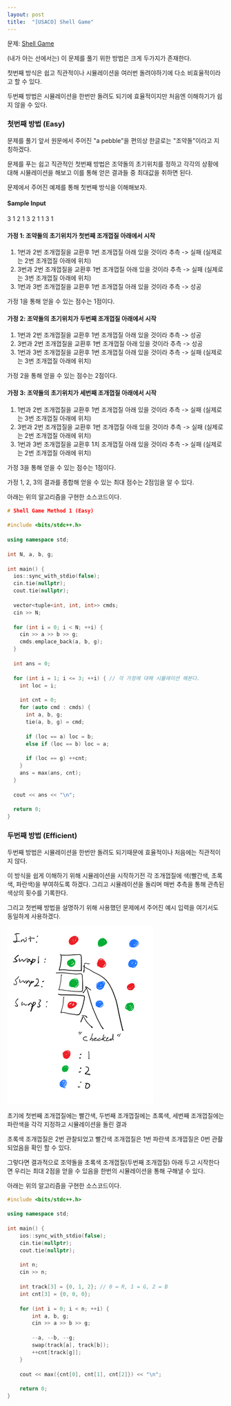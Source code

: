 ```yaml
---
layout: post
title:  "[USACO] Shell Game"
---
```


문제: [Shell Game](http://www.usaco.org/index.php?page=viewproblem2&cpid=891)

(내가 아는 선에서는) 이 문제를 풀기 위한 방법은 크게 두가지가 존재한다.

첫번째 방식은 쉽고 직관적이나 시뮬레이션을 여러번 돌려야하기에 다소 
비효율적이라고 할 수 있다. 

두번째 방법은 시뮬레이션을 한번만 돌려도 되기에 효율적이지만 처음엔 이해하기가 쉽지 않을 수 있다.

### 첫번째 방법 (Easy)

문제를 풀기 앞서 원문에서 주어진 "a pebble"을 편의상 한글로는 "조약돌"이라고 지칭하겠다. 

문제를 푸는 쉽고 직관적인 첫번째 방법은 조약돌의 초기위치를 정하고 각각의 상황에 대해 시뮬레이션을 해보고 이를 통해 얻은 결과들 중 최대값을 취하면 된다. 

문제에서 주어진 예제를 통해 첫번째 방식을 이해해보자.

#### Sample Input
3
1 2 1
3 2 1
1 3 1

#### 가정 1: 조약돌의 초기위치가 첫번째 조개껍질 아래에서 시작

1. 1번과 2번 조개껍질을 교환후 1번 조개껍질 아래 있을 것이라 추측 -> 실패 (실제로는 2번 조개껍질 아래에 위치)
2. 3번과 2번 조개껍질을 교환후 1번 조개껍질 아래 있을 것이라 추측 -> 실패 (실제로는 3번 조개껍질 아래에 위치)
3. 1번과 3번 조개껍질을 교환후 1번 조개껍질 아래 있을 것이라 추측 -> 성공 

가정 1을 통해 얻을 수 있는 점수는 1점이다.

#### 가정 2: 조약돌의 초기위치가 두번째 조개껍질 아래에서 시작

1. 1번과 2번 조개껍질을 교환후 1번 조개껍질 아래 있을 것이라 추측 -> 성공
2. 3번과 2번 조개껍질을 교환후 1번 조개껍질 아래 있을 것이라 추측 -> 성공
3. 1번과 3번 조개껍질을 교환후 1번 조개껍질 아래 있을 것이라 추측 -> 실패 (실제로는 3번 조개껍질 아래에 위치)

가정 2을 통해 얻을 수 있는 점수는 2점이다.

#### 가정 3: 조약돌의 초기위치가 세번째 조개껍질 아래에서 시작

1. 1번과 2번 조개껍질을 교환후 1번 조개껍질 아래 있을 것이라 추측 -> 실패 (실제로는 3번 조개껍질 아래에 위치)
2. 3번과 2번 조개껍질을 교환후 1번 조개껍질 아래 있을 것이라 추측 -> 실패 (실제로는 2번 조개껍질 아래에 위치)
3. 1번과 3번 조개껍질을 교환후 1치 조개껍질 아래 있을 것이라 추측 -> 실패 (실제로는 2번 조개껍질 아래에 위치)

가정 3을 통해 얻을 수 있는 점수는 1점이다.

가정 1, 2, 3의 결과를 종합해 얻을 수 있는 최대 점수는 2점임을 알 수 있다.

아래는 위의 알고리즘을 구현한 소스코드이다.
```cpp
# Shell Game Method 1 (Easy)

#include <bits/stdc++.h>

using namespace std;

int N, a, b, g;

int main() {
  ios::sync_with_stdio(false);
  cin.tie(nullptr);
  cout.tie(nullptr);

  vector<tuple<int, int, int>> cmds;
  cin >> N;

  for (int i = 0; i < N; ++i) {
    cin >> a >> b >> g;
    cmds.emplace_back(a, b, g);
  }

  int ans = 0;

  for (int i = 1; i <= 3; ++i) { // 각 가정에 대해 시뮬레이션 해본다.
    int loc = i;

    int cnt = 0;
    for (auto cmd : cmds) {
      int a, b, g;
      tie(a, b, g) = cmd;

      if (loc == a) loc = b;
      else if (loc == b) loc = a;

      if (loc == g) ++cnt;  
    }
    ans = max(ans, cnt);
  }

  cout << ans << "\n";

  return 0;
}

```

### 두번째 방법 (Efficient)

두번째 방법은 시뮬레이션을 한번만 돌려도 되기때문에 효율적이나 처음에는 직관적이지 않다. 

이 방식을 쉽게 이해하기 위해 시뮬레이션을 시작하기전 각 조개껍질에 색(빨간색, 초록색, 파란색)을 부여하도록 하겠다. 그리고 시뮬레이션을 돌리며 매번 추측을 통해 관측된 색상의 횟수를 기록한다. 

그리고 첫번째 방법을 설명하기 위해 사용했던 문제에서 주어진 예시 입력을 여기서도 동일하게 사용하겠다.

![shell_game_img_1](../images/shell_game_img_1.png)

초기에 첫번째 조개껍질에는 빨간색, 두번째 조개껍질에는 초록색, 세번째 조개껍질에는 파란색을 각각 지정하고 시뮬레이션을 돌린 결과 

초록색 조개껍질은 2번 관찰되었고 
빨간색 조개껍질은 1번 
파란색 조개껍질은 0번 관촬되었음을 확인 할 수 있다.

그렇다면 결과적으로 조약돌을 초록색 조개껍질(두번째 조개껍질) 아래 두고 시작한다면 우리는 최대 2점을 얻을 수 있음을 한번의 시뮬레이션을 통해 구해낼 수 있다. 

아래는 위의 알고리즘을 구현한 소스코드이다.

```cpp
#include <bits/stdc++.h>

using namespace std;

int main() {
    ios::sync_with_stdio(false);
    cin.tie(nullptr);
    cout.tie(nullptr);

    int n;
    cin >> n;
    
    int track[3] = {0, 1, 2}; // 0 = R, 1 = G, 2 = B
    int cnt[3] = {0, 0, 0};

    for (int i = 0; i < n; ++i) {
        int a, b, g;
        cin >> a >> b >> g;

        --a, --b, --g;
        swap(track[a], track[b]);
        ++cnt[track[g]];
    }

    cout << max({cnt[0], cnt[1], cnt[2]}) << "\n";

    return 0;
}
```